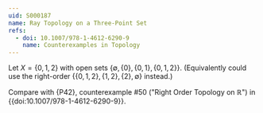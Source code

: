 ```yaml
---
uid: S000187
name: Ray Topology on a Three-Point Set
refs:
  - doi: 10.1007/978-1-4612-6290-9 
    name: Counterexamples in Topology
---
```

Let $X = \{0,1,2\}$ with open sets $\{\emptyset, \{0\}, \{0,1\}, \{0,1,2\} \}$.
(Equivalently could use the right-order $\{\{0,1,2\},\{1,2\},\{2\},\emptyset\}$ instead.)

Compare with {P42}, counterexample #50 ("Right Order Topology on $\mathbb R$")
in {{doi:10.1007/978-1-4612-6290-9}}.
